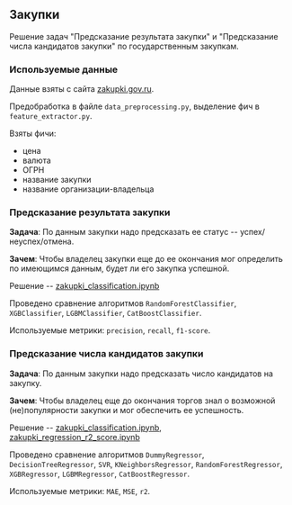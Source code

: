 ## Закупки

Решение задач "Предсказание результата закупки" и "Предсказание числа кандидатов закупки" по государственным закупкам.

### Используемые данные

Данные взяты с сайта [zakupki.gov.ru](zakupki.gov.ru).

Предобработка в файле `data_preprocessing.py`, выделение фич в `feature_extractor.py`.

Взяты фичи:
* цена
* валюта
* ОГРН
* название закупки
* название организации-владельца

### Предсказание результата закупки

**Задача**: По данным закупки надо предсказать ее статус -- успех/неуспех/отмена.

**Зачем**: Чтобы владелец закупки еще до ее окончания мог определить по имеющимся данным, будет ли его закупка успешной.

Решение -- [zakupki_classification.ipynb](https://github.com/zakoopkee/zakupki/blob/master/zakupki_classification.ipynb)

Проведено сравнение алгоритмов `RandomForestClassifier`, `XGBClassifier`, `LGBMClassifier`, `CatBoostClassifier`.

Используемые метрики: `precision`, `recall`, `f1-score`.

### Предсказание числа кандидатов закупки

**Задача**: По данным закупки надо предсказать число кандидатов на закупку.

**Зачем**: Чтобы владелец еще до окончания торгов знал о возможной (не)популярности закупки и мог обеспечить ее успешность.

Решение -- [zakupki_classification.ipynb](https://github.com/zakoopkee/zakupki/blob/master/zakupki_classification.ipynb), [zakupki_regression_r2_score.ipynb](https://github.com/zakoopkee/zakupki/blob/master/zakupki_regression_r2_score.ipynb)

Проведено сравнение алгоритмов `DummyRegressor`, `DecisionTreeRegressor`, `SVR`, `KNeighborsRegressor`,  `RandomForestRegressor`, `XGBRegressor`, `LGBMRegressor`, `CatBoostRegressor`.

Используемые метрики: `MAE`, `MSE`, `r2`.
